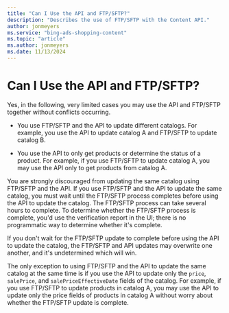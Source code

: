 ```yaml
---
title: "Can I Use the API and FTP/SFTP?"
description: "Describes the use of FTP/SFTP with the Content API."
author: jonmeyers
ms.service: "bing-ads-shopping-content"
ms.topic: "article"
ms.author: jonmeyers
ms.date: 11/13/2024
---
```

# Can I Use the API and FTP/SFTP?
Yes, in the following, very limited cases you may use the API and FTP/SFTP together without conflicts occurring.

- You use FTP/SFTP and the API to update different catalogs. For example, you use the API to update catalog A and FTP/SFTP to update catalog B. 

- You use the API to only get products or determine the status of a product. For example, if you use FTP/SFTP to update catalog A, you may use the API only to get products from catalog A.


You are strongly discouraged from updating the same catalog using FTP/SFTP and the API. If you use FTP/SFTP and the API to update the same catalog, you must wait until the FTP/SFTP process completes before using the API to update the catalog. The FTP/SFTP process can take several hours to complete. To determine whether the FTP/SFTP process is complete, you'd use the verification report in the UI; there is no programmatic way to determine whether it's complete. 

If you don't wait for the FTP/SFTP update to complete before using the API to update the catalog, the FTP/SFTP and API updates may overwrite one another, and it's undetermined which will win. 

The only exception to using FTP/SFTP and the API to update the same catalog at the same time is if you use the API to update only the `price`, `salePrice`, and `salePriceEffectiveDate` fields of the catalog. For example, if you use FTP/SFTP to update products in catalog A, you may use the API to update only the price fields of products in catalog A without worry about whether the FTP/SFTP update is complete.
